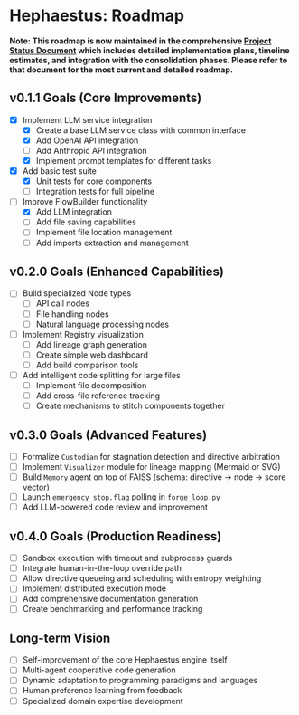 # Hephaestus: Roadmap

**Note: This roadmap is now maintained in the comprehensive [Project Status Document](project_status.md) which includes detailed implementation plans, timeline estimates, and integration with the consolidation phases. Please refer to that document for the most current and detailed roadmap.**

## v0.1.1 Goals (Core Improvements)
- [x] Implement LLM service integration
  - [x] Create a base LLM service class with common interface
  - [x] Add OpenAI API integration
  - [ ] Add Anthropic API integration
  - [x] Implement prompt templates for different tasks
- [x] Add basic test suite
  - [x] Unit tests for core components
  - [ ] Integration tests for full pipeline
- [ ] Improve FlowBuilder functionality
  - [x] Add LLM integration
  - [ ] Add file saving capabilities
  - [ ] Implement file location management
  - [ ] Add imports extraction and management

## v0.2.0 Goals (Enhanced Capabilities)
- [ ] Build specialized Node types
  - [ ] API call nodes
  - [ ] File handling nodes
  - [ ] Natural language processing nodes
- [ ] Implement Registry visualization
  - [ ] Add lineage graph generation
  - [ ] Create simple web dashboard
  - [ ] Add build comparison tools
- [ ] Add intelligent code splitting for large files
  - [ ] Implement file decomposition
  - [ ] Add cross-file reference tracking
  - [ ] Create mechanisms to stitch components together

## v0.3.0 Goals (Advanced Features)
- [ ] Formalize `Custodian` for stagnation detection and directive arbitration
- [ ] Implement `Visualizer` module for lineage mapping (Mermaid or SVG)
- [ ] Build `Memory` agent on top of FAISS (schema: directive → node → score vector)
- [ ] Launch `emergency_stop.flag` polling in `forge_loop.py`
- [ ] Add LLM-powered code review and improvement

## v0.4.0 Goals (Production Readiness)
- [ ] Sandbox execution with timeout and subprocess guards
- [ ] Integrate human-in-the-loop override path
- [ ] Allow directive queueing and scheduling with entropy weighting
- [ ] Implement distributed execution mode
- [ ] Add comprehensive documentation generation
- [ ] Create benchmarking and performance tracking

## Long-term Vision
- [ ] Self-improvement of the core Hephaestus engine itself
- [ ] Multi-agent cooperative code generation
- [ ] Dynamic adaptation to programming paradigms and languages
- [ ] Human preference learning from feedback
- [ ] Specialized domain expertise development
